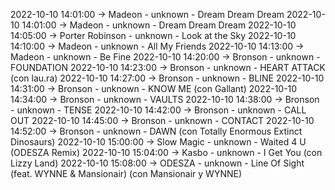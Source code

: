 2022-10-10 14:01:00 -> Madeon - unknown - Dream Dream Dream
2022-10-10 14:01:00 -> Madeon - unknown - Dream Dream Dream
2022-10-10 14:05:00 -> Porter Robinson - unknown - Look at the Sky
2022-10-10 14:10:00 -> Madeon - unknown - All My Friends
2022-10-10 14:13:00 -> Madeon - unknown - Be Fine
2022-10-10 14:20:00 -> Bronson - unknown - FOUNDATION
2022-10-10 14:23:00 -> Bronson - unknown - HEART ATTACK (con lau.ra)
2022-10-10 14:27:00 -> Bronson - unknown - BLINE
2022-10-10 14:31:00 -> Bronson - unknown - KNOW ME (con Gallant)
2022-10-10 14:34:00 -> Bronson - unknown - VAULTS
2022-10-10 14:38:00 -> Bronson - unknown - TENSE
2022-10-10 14:42:00 -> Bronson - unknown - CALL OUT
2022-10-10 14:45:00 -> Bronson - unknown - CONTACT
2022-10-10 14:52:00 -> Bronson - unknown - DAWN (con Totally Enormous Extinct Dinosaurs)
2022-10-10 15:00:00 -> Slow Magic - unknown - Waited 4 U (ODESZA Remix)
2022-10-10 15:04:00 -> Kasbo - unknown - I Get You (con Lizzy Land)
2022-10-10 15:08:00 -> ODESZA - unknown - Line Of Sight (feat. WYNNE & Mansionair) (con Mansionair y WYNNE)

